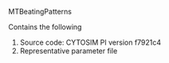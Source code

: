 MTBeatingPatterns


Contains the following
1. Source code: CYTOSIM PI version f7921c4
2. Representative parameter file
